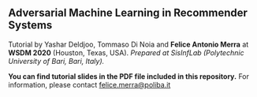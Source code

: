 ## Adversarial Machine Learning in Recommender Systems
Tutorial by Yashar Deldjoo, Tommaso Di Noia and __Felice Antonio Merra__ at __WSDM 2020__ (Houston, Texas, USA).
*Prepared at SisInfLab (Polytechnic University of Bari, Bari, Italy).*

**You can find tutorial slides in the PDF file included in this repository.**
For information, please contact <felice.merra@poliba.it>
